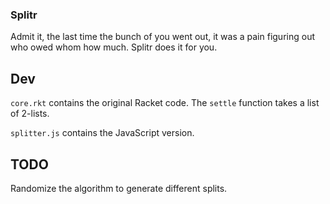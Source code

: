 ### Splitr

Admit it, the last time the bunch of you went out, it was a pain figuring out
who owed whom how much. Splitr does it for you.

Dev
----
`core.rkt` contains the original Racket code. The `settle` function takes
a list of 2-lists.

`splitter.js` contains the JavaScript version.

TODO
----
Randomize the algorithm to generate different splits.

